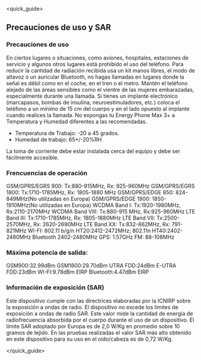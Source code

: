 <quick_guide>
## Precauciones de uso y SAR
### Precauciones de uso
En ciertos lugares o situaciones, como aviones, hospitales, estaciones de servicio y algunos otros lugares está prohibido el uso del teléfono.
Para reducir la cantidad de radiación recibida usa un kit manos libres, el modo de altavoz o un auricular Bluetooth, no hagas llamadas en lugares donde la señal es débil como en el coche, en el tren o el metro. Mantén el teléfono alejado de las áreas sensibles como el vientre de las mujeres embarazadas, especialmente durante una llamada. Si tienes un implante electrónico (marcapasos, bombas de insulina, neuroestimuladores, etc.) coloca el teléfono a un mínimo de 15 cm del cuerpo y en el lado opuesto al implante cuando realices la llamada.
No expongas tu Energy Phone Max 3+ a Temperatura y Humedad diferentes a las recomendadas.
* Temperatura de Trabajo: -20 a 45 grados.
* Humedad de trabajo: 65+/-20%RH

La toma de corriente debe estar instalada cerca del equipo y debe ser fácilmente accesible.

### Frencuencias de operación
GSM/GPRS/EGRS 900: Tx:880-915MHz, Rx: 925-960MHz
GSM/GPRS/EGRS 1800: Tx:1710-1785MHz, Rx: 1805-1880 MHz
GSM/GPRS/EDGE 850: 824-849MHz(No utilizadas en Europa)
GSM/GPRS/EDGE 1900: 1850-1910MHz(No utilizadas en Europa)
WCDMA Band I: Tx:1920-1980MHz, Rx:2110-2170MHz
WCDMA Band VIII: Tx:880-915 MHz, Rx:925-960MHz
LTE Band III: Tx:1710-1785MHz, Rx: 1805-1880MHz
LTE Band VII: Tx:2500-2570MHz, Rx: 2620-2690MHz
LTE Band XX: Tx:832-862MHz, Rx: 791-821MHz
WI-FI: 802.11 b/g/n HT20:2412-2472MHz;
802.11n HT40:2402-2480MHz
Bluetooth 2402-2480MHz
GPS: 1.57GHz
FM: 88-108MHz

### Máxima potencia de salida:
GSM900:32.99dBm
GSM1800:29.70dBm
UTRA FDD:24dBm
E-UTRA FDD:23dBm
WI-FI:9.78dBm EIRP
Bluetooth:4.47dBm EIRP


### Información de exposición (SAR)
Este dispositivo cumple con las directrices elaboradas por la ICNIRP sobre la exposición a ondas de radio. El dispositivo no excede los límites de exposición a ondas de radio SAR. Este valor mide la cantidad de energía de radiofrecuencia absorbida por el cuerpo durante el uso de un dispositivo. El límite SAR adoptado por Europa es de 2,0 W/Kg en promedio sobre 10 gramos de tejido. En las pruebas realizadas el valor SAR más alto obtenido en este dispositivo para su uso en el oído/cabeza es de 0,72 W/Kg.

</quick_guide>

